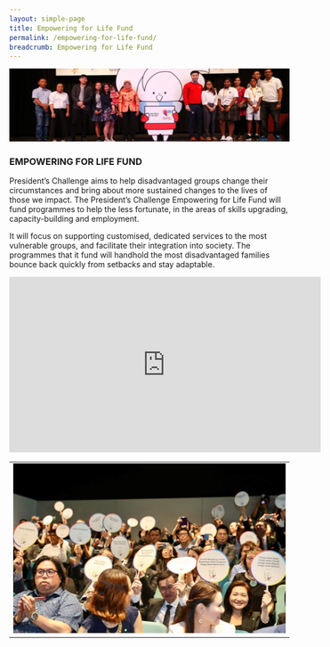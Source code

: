```yaml
---
layout: simple-page
title: Empowering for Life Fund
permalink: /empowering-for-life-fund/
breadcrumb: Empowering for Life Fund
---
```


![ELF Banner](/images/ELF-banner.jpg "Empowering for Life Fund Banner")

### EMPOWERING FOR LIFE FUND

President’s Challenge aims to help disadvantaged groups change their circumstances and bring about more sustained changes to the lives of those we impact. The President’s Challenge Empowering for Life Fund will fund programmes to help the less fortunate, in the areas of skills upgrading, capacity-building and employment. 

It will focus on supporting customised, dedicated services to the most vulnerable groups, and facilitate their integration into society. The programmes that it fund will handhold the most disadvantaged families bounce back quickly from setbacks and stay adaptable. 

<div>
<iframe width="560" height="315" src="https://www.youtube.com/embed/OmLc8SvR_dc" frameborder="0" allow="accelerometer; autoplay; encrypted-media; gyroscope; picture-in-picture" allowfullscreen></iframe>
</div>

 

<table cellspacing="10px" cellpadding="10px" border="0" width="100%">
	<tr><td><a href="/take-action/donate/"><img src="/images/Crowd.jpg" border="0"></a></td></tr>
	 </table>

 
